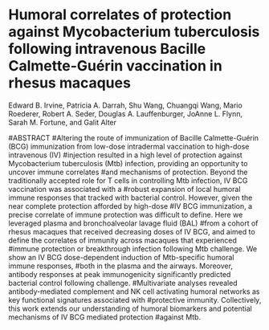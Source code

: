 # Humoral correlates of protection against Mycobacterium tuberculosis following intravenous Bacille Calmette-Guérin vaccination in rhesus macaques

Edward B. Irvine, Patricia A. Darrah, Shu Wang, Chuangqi Wang, Mario Roederer, Robert A. Seder, Douglas A. Lauffenburger, JoAnne L. Flynn, Sarah M. Fortune, and Galit Alter

#ABSTRACT
#Altering the route of immunization of Bacille Calmette-Guérin (BCG) immunization from low-dose intradermal vaccination to high-dose intravenous (IV) #injection resulted in a high level of protection against Mycobacterium tuberculosis (Mtb) infection, providing an opportunity to uncover immune correlates #and mechanisms of protection. Beyond the traditionally accepted role for T cells in controlling Mtb infection, IV BCG vaccination was associated with a #robust expansion of local humoral immune responses that tracked with bacterial control. However, given the near complete protection afforded by high-dose #IV BCG immunization, a precise correlate of immune protection was difficult to define. Here we leveraged plasma and bronchoalveolar lavage fluid (BAL) #from a cohort of rhesus macaques that received decreasing doses of IV BCG, and aimed to define the correlates of immunity across macaques that experienced #immune protection or breakthrough infection following Mtb challenge. We show an IV BCG dose-dependent induction of Mtb-specific humoral immune responses, #both in the plasma and the airways. Moreover, antibody responses at peak immunogenicity significantly predicted bacterial control following challenge. #Multivariate analyses revealed antibody-mediated complement and NK cell activating humoral networks as key functional signatures associated with #protective immunity. Collectively, this work extends our understanding of humoral biomarkers and potential mechanisms of IV BCG mediated protection #against Mtb.
